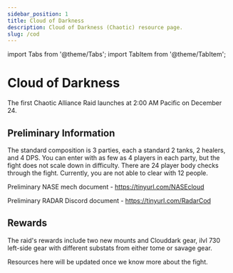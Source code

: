 ```yaml
---
sidebar_position: 1
title: Cloud of Darkness
description: Cloud of Darkness (Chaotic) resource page.
slug: /cod
---
```


import Tabs from '@theme/Tabs';
import TabItem from '@theme/TabItem';

# Cloud of Darkness

The first Chaotic Alliance Raid launches at 2:00 AM Pacific on December 24.

## Preliminary Information

The standard composition is 3 parties, each a standard 2 tanks, 2 healers, and 4 DPS.
You can enter with as few as 4 players in each party, but the fight does not scale down in difficulty.
There are 24 player body checks through the fight. Currently, you are not able to clear with 12 people. 

Preliminary NASE mech document - https://tinyurl.com/NASEcloud 

Preliminary RADAR Discord document - https://tinyurl.com/RadarCod

## Rewards

The raid's rewards include two new mounts and Clouddark gear,
ilvl 730 left-side gear with different substats from either tome or savage gear.

Resources here will be updated once we know more about the fight.

